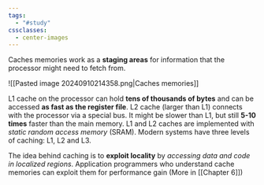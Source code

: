 ```yaml
---
tags:
  - "#study"
cssclasses:
  - center-images
---
```

Caches memories work as a **staging areas** for information that the processor might need to fetch from.

![[Pasted image 20240910214358.png|Caches memories]]


L1 cache on the processor can hold **tens of thousands of bytes** and can be accessed **as fast as the register file**. L2 cache (larger than L1) connects with the processor via a special bus. It might be slower than L1, but still **5-10 times** faster than the main memory. L1 and L2 caches are implemented with *static random access memory* (SRAM). Modern systems have three levels of caching: L1, L2 and L3.

The idea behind caching is to **exploit locality** by *accessing data and code in localized regions*. Application programmers who understand cache memories can exploit them for performance gain (More in [[Chapter 6]])

